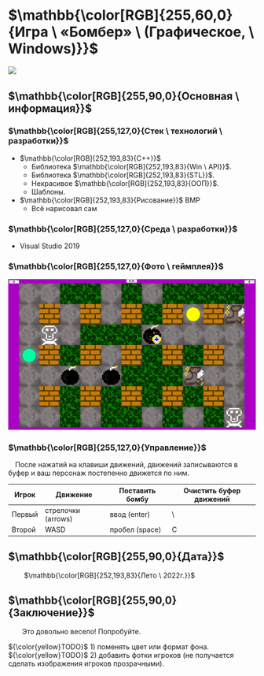 ﻿# $\mathbb{\color[RGB]{255,60,0}{Игра \ «Бомбер» \ (Графическое, \ Windows)}}$

[<img src="Info/I_Icon.ico" width="160"/>](Info/I_Icon.ico)

## $\mathbb{\color[RGB]{255,90,0}{Основная \ информация}}$

### $\mathbb{\color[RGB]{255,127,0}{Стек \ технологий \ разработки}}$

- $\mathbb{\color[RGB]{252,193,83}{C++}}$
	+ Библиотека $\mathbb{\color[RGB]{252,193,83}{Win \ API}}$.
	+ Библиотека $\mathbb{\color[RGB]{252,193,83}{STL}}$.
	+ Некрасивое $\mathbb{\color[RGB]{252,193,83}{ООП}}$.
	+ Шаблоны.
- $\mathbb{\color[RGB]{252,193,83}{Рисование}}$ BMP
	+ Всё нарисовал сам

### $\mathbb{\color[RGB]{255,127,0}{Среда \ разработки}}$

- Visual Studio 2019

### $\mathbb{\color[RGB]{255,127,0}{Фото \ геймплея}}$

[<img src="Info/in_game.jpg" width="600"/>](Info/in_game.jpg)

### $\mathbb{\color[RGB]{255,127,0}{Управление}}$
&emsp;После нажатий на клавиши движений, движений записываются в буфер и ваш персонаж постепенно движется по ним.

|Игрок|Движение|Поставить бомбу|Очистить буфер движений|
|-|-|-|-|
|Первый|стрелочки (arrows)|ввод (enter)|\\ |
|Второй|WASD|пробел (space)|C|

## $\mathbb{\color[RGB]{255,90,0}{Дата}}$

&emsp;&emsp; $\mathbb{\color[RGB]{252,193,83}{Лето \ 2022г.}}$

## $\mathbb{\color[RGB]{255,90,0}{Заключение}}$

&emsp;&emsp;Это довольно весело! Попробуйте.

 ${\color{yellow}TODO}$ 1) поменять цвет или формат фона.\
 ${\color{yellow}TODO}$ 2) добавить фотки игроков (не получается сделать изображения игроков прозрачными).